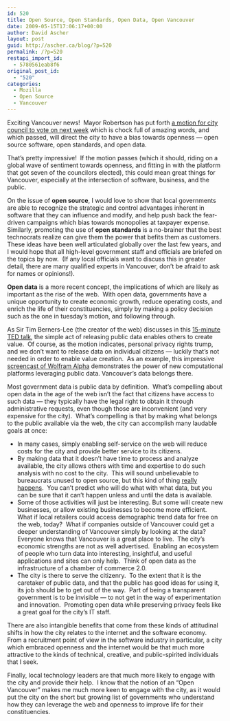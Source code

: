 ```yaml
---
id: 520
title: Open Source, Open Standards, Open Data, Open Vancouver
date: 2009-05-15T17:06:17+00:00
author: David Ascher
layout: post
guid: http://ascher.ca/blog/?p=520
permalink: /?p=520
restapi_import_id:
  - 5780561eab8f6
original_post_id:
  - "520"
categories:
  - Mozilla
  - Open Source
  - Vancouver
---
```

Exciting Vancouver news!  Mayor Robertson has put forth [a motion for city council to vote on next week](http://eaves.ca/2009/05/14/vancouver-enters-the-age-of-the-open-city/) which is chock full of amazing words, and which passed, will direct the city to have a bias towards openness &#8212; open source software, open standards, and open data.

That&#8217;s pretty impressive!  If the motion passes (which it should, riding on a global wave of sentiment towards openness, and fitting in with the platform that got seven of the councilors elected), this could mean great things for Vancouver, especially at the intersection of software, business, and the public.

On the issue of **open source**, I would love to show that local governments are able to recognize the strategic and control advantages inherent in software that they can influence and modify, and help push back the fear-driven campaigns which bias towards monopolies at taxpayer expense.  Similarly, promoting the use of **open standards** is a no-brainer that the best technocrats realize can give them the power that befits them as customers.  These ideas have been well articulated globally over the last few years, and I would hope that all high-level government staff and officials are briefed on the topics by now.  (If any local officials want to discuss this in greater detail, there are many qualified experts in Vancouver, don&#8217;t be afraid to ask for names or opinions!).

**Open data** is a more recent concept, the implications of which are likely as important as the rise of the web.  With open data, governments have a unique opportunity to create economic growth, reduce operating costs, and enrich the life of their constituencies, simply by making a policy decision such as the one in tuesday&#8217;s motion, and following through.

As Sir Tim Berners-Lee (the creator of the web) discusses in this [15-minute TED talk](http://www.ted.com/index.php/talks/tim_berners_lee_on_the_next_web.html), the simple act of releasing public data enables others to create value.  Of course, as the motion indicates, personal privacy rights trump, and we don&#8217;t want to release data on individual citizens &#8212; luckily that&#8217;s not needed in order to enable value creation.  As an example, this impressive [screencast of Wolfram Alpha](http://www.wolframalpha.com/screencast/introducingwolframalpha.html) demonstrates the power of new computational platforms leveraging public data. Vancouver&#8217;s data belongs there.

Most government data is public data by definition.  What&#8217;s compelling about open data in the age of the web isn&#8217;t the fact that citizens have access to such data &#8212; they typically have the legal right to obtain it through administrative requests, even though those are inconvenient (and very expensive for the city).  What&#8217;s compelling is that by making what belongs to the public available via the web, the city can accomplish many laudable goals at once:

  * In many cases, simply enabling self-service on the web will reduce costs for the city and provide better service to its citizens.
  * By making data that it doesn&#8217;t have time to process and analyze available, the city allows others with time and expertise to do such analysis with no cost to the city.  This will sound unbelievable to bureaucrats unused to open source, but this kind of thing [really happens](http://chicago.everyblock.com/crime/).  You can&#8217;t predict who will do what with what data, but you can be sure that it can&#8217;t happen unless and until the data is available.
  * Some of those activities will just be interesting. But some will create new businesses, or allow existing businesses to become more efficient.  What if local retailers could access demographic trend data for free on the web, today?  What if companies outside of Vancouver could get a deeper understanding of Vancouver simply by looking at the data?  Everyone knows that Vancouver is a great place to live.  The city&#8217;s economic strengths are not as well advertised.  Enabling an ecosystem of people who turn data into interesting, insightful, and useful applications and sites can only help.  Think of open data as the infrastructure of a chamber of commerce 2.0.
  * The city is there to serve the citizenry.  To the extent that it is the caretaker of public data, and that the public has good ideas for using it, its job should be to get out of the way.  Part of being a transparent government is to be invisible &#8212; to not get in the way of experimentation and innovation.  Promoting open data while preserving privacy feels like a great goal for the city&#8217;s IT staff.

There are also intangible benefits that come from these kinds of attitudinal shifts in how the city relates to the internet and the software economy.  From a recruitment point of view in the software industry in particular, a city which embraced openness and the internet would be that much more attractive to the kinds of technical, creative, and public-spirited individuals that I seek.

Finally, local technology leaders are that much more likely to engage with the city and provide their help.  I know that the notion of an &#8220;Open Vancouver&#8221; makes me much more keen to engage with the city, as it would put the city on the short but growing list of governments who understand how they can leverage the web and openness to improve life for their constituencies.